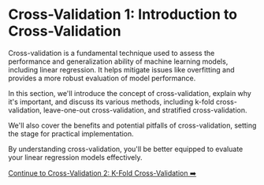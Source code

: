 # Cross-Validation 1: Introduction to Cross-Validation

Cross-validation is a fundamental technique used to assess the performance and generalization ability of machine learning models, including linear regression. It helps mitigate issues like overfitting and provides a more robust evaluation of model performance.

In this section, we'll introduce the concept of cross-validation, explain why it's important, and discuss its various methods, including k-fold cross-validation, leave-one-out cross-validation, and stratified cross-validation.

We'll also cover the benefits and potential pitfalls of cross-validation, setting the stage for practical implementation.

By understanding cross-validation, you'll be better equipped to evaluate your linear regression models effectively.

[Continue to Cross-Validation 2: K-Fold Cross-Validation ➡️](cross_validation_k_fold.md)

